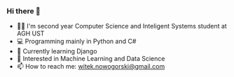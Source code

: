 ### Hi there 👋

- 👨‍🎓 I'm second year Computer Science and Inteligent Systems student at AGH UST
- 💻 Programming mainly in Python and C#
- 🌱 Currently learning Django
- 🤔 Interested in Machine Learning and Data Science
- 📫 How to reach me: witek.nowogorski@gmail.com
